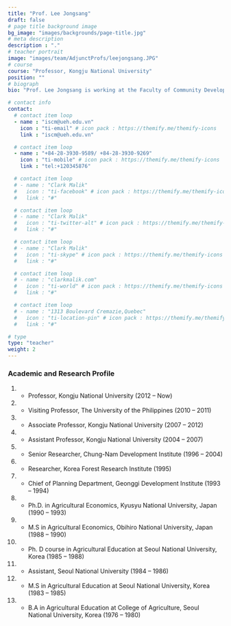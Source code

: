 ```yaml
---
title: "Prof. Lee Jongsang"
draft: false
# page title background image
bg_image: "images/backgrounds/page-title.jpg"
# meta description
description : "."
# teacher portrait
image: "images/team/AdjunctProfs/leejongsang.JPG"
# course
course: "Professor, Kongju National University"
position: ""
# biograph
bio: "Prof. Lee Jongsang is working at the Faculty of Community Development, College of Industrial Science, Kongju National University."

# contact info
contact:
  # contact item loop
  - name : "iscm@ueh.edu.vn"
    icon : "ti-email" # icon pack : https://themify.me/themify-icons
    link : "iscm@ueh.edu.vn"

  # contact item loop
  - name : "+84-28-3930-9589/ +84-28-3930-9269"
    icon : "ti-mobile" # icon pack : https://themify.me/themify-icons
    link : "tel:+120345876"

  # contact item loop
  # - name : "Clark Malik"
  #   icon : "ti-facebook" # icon pack : https://themify.me/themify-icons
  #   link : "#"

  # contact item loop
  # - name : "Clark Malik"
  #   icon : "ti-twitter-alt" # icon pack : https://themify.me/themify-icons
  #   link : "#"

  # contact item loop
  # - name : "Clark Malik"
  #   icon : "ti-skype" # icon pack : https://themify.me/themify-icons
  #   link : "#"

  # contact item loop
  # - name : "clarkmalik.com"
  #   icon : "ti-world" # icon pack : https://themify.me/themify-icons
  #   link : "#"

  # contact item loop
  # - name : "1313 Boulevard Cremazie,Quebec"
  #   icon : "ti-location-pin" # icon pack : https://themify.me/themify-icons
  #   link : "#"

# type
type: "teacher"
weight: 2
---
```


### Academic and Research Profile
1. * Professor, Kongju National University (2012 – Now)
2. * Visiting Professor, The University of the Philippines (2010 – 2011)
3. * Associate Professor, Kongju National University (2007 – 2012)
4. * Assistant Professor, Kongju National University (2004 – 2007)
5. * Senior Researcher, Chung-Nam Development Institute (1996 – 2004)
6. * Researcher, Korea Forest Research Institute (1995)
7. * Chief of Planning Department, Geonggi Development Institute (1993 – 1994)
8. * Ph.D. in Agricultural Economics, Kyusyu National University, Japan (1990 – 1993)
9. * M.S in Agricultural Economics, Obihiro National University, Japan (1988 – 1990)
10. * Ph. D course in Agricultural Education at Seoul National University, Korea (1985 – 1988)
11. * Assistant, Seoul National University (1984 – 1986)
12. * M.S in Agricultural Education at Seoul National University, Korea (1983 – 1985)
13. * B.A in Agricultural Education at College of Agriculture, Seoul National University, Korea (1976 – 1980)
